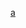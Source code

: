 [a](http://example.com/with-a-big-path/likely-to-use-more-than-one-line?why-not=after-all-why-not-use-queryparams-too&abc=123)

<!--FIXME: still a valid issue-->
